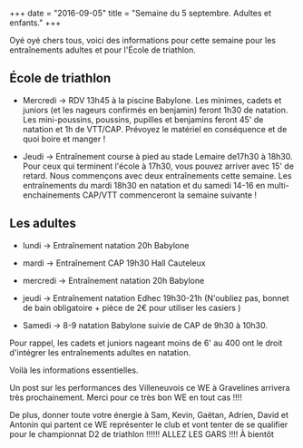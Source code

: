 +++
date = "2016-09-05"
title = "Semaine du 5 septembre. Adultes et enfants."
+++
 
Oyé oyé chers tous, voici des informations pour cette semaine pour les entraînements adultes et pour l'École de triathlon.

## École de triathlon

- Mercredi -> RDV 13h45 à la piscine Babylone.
  Les minimes, cadets et juniors (et les nageurs confirmés en benjamin) feront 1h30 de natation. Les mini-poussins, poussins, pupilles et benjamins feront 45' de natation et 1h de VTT/CAP. Prévoyez le matériel en conséquence et de quoi boire et manger !

- Jeudi -> Entraînement course à pied au stade Lemaire de17h30 à 18h30. Pour ceux qui terminent l'école à 17h30, vous pouvez arriver avec 15' de retard.
  Nous commençons avec deux entraînements cette semaine. Les entraînements du mardi 18h30 en natation et du samedi 14-16 en multi-enchainements CAP/VTT commenceront la semaine suivante !

## Les adultes

- lundi -> Entraînement natation 20h Babylone

- mardi -> Entraînement CAP 19h30 Hall Cauteleux

- mercredi -> Entraînement natation 20h Babylone

- jeudi -> Entraînement natation Edhec 19h30-21h (N'oubliez pas, bonnet de bain obligatoire + pièce de 2€ pour utiliser les casiers )

- Samedi -> 8-9 natation Babylone suivie de CAP de 9h30 à 10h30.

Pour rappel, les cadets et juniors nageant moins de 6' au 400 ont le droit d'intégrer les entraînements adultes en natation.

Voilà les informations essentielles.

Un post sur les performances des Villeneuvois ce WE à Gravelines arrivera très prochainement. Merci pour ce très bon WE en tout cas !!!!

De plus, donner toute votre énergie à Sam, Kevin, Gaëtan, Adrien, David et Antonin qui partent ce WE représenter le club et vont tenter de se qualifier pour le championnat D2 de triathlon !!!!!! ALLEZ LES GARS !!!!
À bientôt